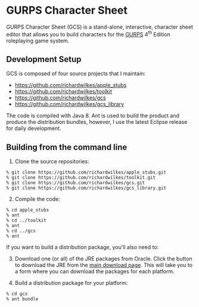 # GURPS Character Sheet

GURPS Character Sheet (GCS) is a stand-alone, interactive, character sheet editor that allows you to build characters for the [GURPS](http://www.sjgames.com/gurps) 4<sup>th</sup> Edition roleplaying game system.

## Development Setup

GCS is composed of four source projects that I maintain:

- https://github.com/richardwilkes/apple_stubs
- https://github.com/richardwilkes/toolkit
- https://github.com/richardwilkes/gcs
- https://github.com/richardwilkes/gcs_library

The code is compiled with Java 8. Ant is used to build the product and produce the distribution bundles, however, I use the latest Eclipse release for daily development.

## Building from the command line
1. Clone the source repositories:

  ```
  % git clone https://github.com/richardwilkes/apple_stubs.git
  % git clone https://github.com/richardwilkes/toolkit.git
  % git clone https://github.com/richardwilkes/gcs.git
  % git clone https://github.com/richardwilkes/gcs_library.git
  ```

2. Compile the code:

  ```
  % cd apple_stubs
  % ant
  % cd ../toolkit
  % ant
  % cd ../gcs
  % ant
  ```

  If you want to build a distribution package, you'll also need to:

3. Download one (or all) of the JRE packages from Oracle. Click the button to download the JRE from the [main download page](http://www.oracle.com/technetwork/java/javase/downloads/index.html). This will take you to a form where you can download the packages for each platform.

4. Build a distribution package for your platform:

  ```
  % cd gcs
  % ant bundle
  ```
